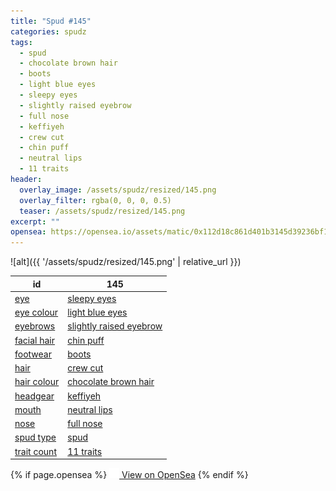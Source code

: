 ```yaml
---
title: "Spud #145"
categories: spudz
tags:
  - spud
  - chocolate brown hair
  - boots
  - light blue eyes
  - sleepy eyes
  - slightly raised eyebrow
  - full nose
  - keffiyeh
  - crew cut
  - chin puff
  - neutral lips
  - 11 traits
header:
  overlay_image: /assets/spudz/resized/145.png
  overlay_filter: rgba(0, 0, 0, 0.5)
  teaser: /assets/spudz/resized/145.png
excerpt: ""
opensea: https://opensea.io/assets/matic/0x112d18c861d401b3145d39236bf149f01e18beed/145
---
```

![alt]({{ '/assets/spudz/resized/145.png' | relative_url }})

| id | 145 |
|-|-|
| <a href="/traits/eye/#trait-type">eye</a> | <a href="/traits/eye/sleepy-eyes/1/#trait">sleepy eyes</a> |
| <a href="/traits/eye-colour/#trait-type">eye colour</a> | <a href="/traits/eye-colour/light-blue-eyes/1/#trait">light blue eyes</a> |
| <a href="/traits/eyebrows/#trait-type">eyebrows</a> | <a href="/traits/eyebrows/slightly-raised-eyebrow/1/#trait">slightly raised eyebrow</a> |
| <a href="/traits/facial-hair/#trait-type">facial hair</a> | <a href="/traits/facial-hair/chin-puff/1/#trait">chin puff</a> |
| <a href="/traits/footwear/#trait-type">footwear</a> | <a href="/traits/footwear/boots/1/#trait">boots</a> |
| <a href="/traits/hair/#trait-type">hair</a> | <a href="/traits/hair/crew-cut/1/#trait">crew cut</a> |
| <a href="/traits/hair-colour/#trait-type">hair colour</a> | <a href="/traits/hair-colour/chocolate-brown-hair/1/#trait">chocolate brown hair</a> |
| <a href="/traits/headgear/#trait-type">headgear</a> | <a href="/traits/headgear/keffiyeh/1/#trait">keffiyeh</a> |
| <a href="/traits/mouth/#trait-type">mouth</a> | <a href="/traits/mouth/neutral-lips/1/#trait">neutral lips</a> |
| <a href="/traits/nose/#trait-type">nose</a> | <a href="/traits/nose/full-nose/1/#trait">full nose</a> |
| <a href="/traits/spud-type/#trait-type">spud type</a> | <a href="/traits/spud-type/spud/1/#trait">spud</a> |
| <a href="/traits/trait-count/#trait-type">trait count</a> | <a href="/traits/trait-count/11-traits/1/#trait">11 traits</a> |

{% if page.opensea %}
<a href="{{page.opensea}}" class="btn btn--info" onclick="window.open(this.href, '_blank'); return false;"><img src="/assets/images/opensea.svg" width="16px"><span>  View on OpenSea</span></a>
{% endif %}
